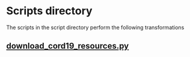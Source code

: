 # Scripts directory
The scripts in the script directory perform the following transformations

## [download_cord19_resources.py](metadata/download_cord_19)